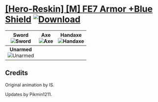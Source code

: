 # [\[Hero-Reskin\] \[M\] FE7 Armor +Blue Shield](https://git.io/Jn3Uo) [![Download](https://img.shields.io/badge/Download--red?style=social&logo=github)](https://git.io/Jn3lE)

| <b>Sword</b><br/><img alt="Sword" src="https://git.io/JnOgf"/> | <b>Axe</b><br/><img alt="Axe" src="https://git.io/JnObI"/> | <b>Handaxe</b><br/><img alt="Handaxe" src="https://git.io/JnObq"/> |
| :---: | :---: | :---: |
| <b>Unarmed</b><br/><img alt="Unarmed" src="https://git.io/JnOFp"/> |

## Credits

Original animation by IS.

Updates by Pikmin1211.

